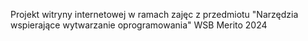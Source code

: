 Projekt witryny internetowej w ramach zajęc z przedmiotu "Narzędzia wspierające wytwarzanie oprogramowania"
WSB Merito 2024
